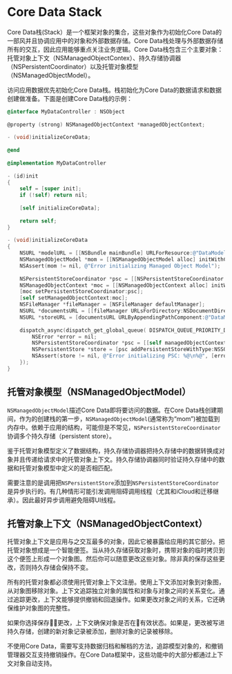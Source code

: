 # Core Data Stack
Core Data栈(Stack）是一个框架对象的集合，这些对象作为初始化Core Data的一部风并且协调应用中的对象和外部数据存储。Core Data栈处理与外部数据存储所有的交互，因此应用能够重点关注业务逻辑。Core Data栈包含三个主要对象：托管对象上下文（NSManagedObjectContex）、持久存储协调器（NSPersistentCoordinator）以及托管对象模型（NSManagedObjectModel）。

访问应用数据优先初始化Core Data栈。栈初始化为Core Data的数据请求和数据创建做准备。下面是创建Core Data栈的示例：

```objective-c
@interface MyDataController : NSObject
 
@property (strong) NSManagedObjectContext *managedObjectContext;
 
- (void)initializeCoreData;
 
@end
 
@implementation MyDataController
 
- (id)init
{
    self = [super init];
    if (!self) return nil;
 
    [self initializeCoreData];
 
    return self;
}
 
- (void)initializeCoreData
{
    NSURL *modelURL = [[NSBundle mainBundle] URLForResource:@"DataModel" withExtension:@"momd"];
    NSManagedObjectModel *mom = [[NSManagedObjectModel alloc] initWithContentsOfURL:modelURL];
    NSAssert(mom != nil, @"Error initializing Managed Object Model");
 
    NSPersistentStoreCoordinator *psc = [[NSPersistentStoreCoordinator alloc] initWithManagedObjectModel:mom];
    NSManagedObjectContext *moc = [[NSManagedObjectContext alloc] initWithConcurrencyType:NSMainQueueConcurrencyType];
    [moc setPersistentStoreCoordinator:psc];
    [self setManagedObjectContext:moc];
    NSFileManager *fileManager = [NSFileManager defaultManager];
    NSURL *documentsURL = [[fileManager URLsForDirectory:NSDocumentDirectory inDomains:NSUserDomainMask] lastObject];
    NSURL *storeURL = [documentsURL URLByAppendingPathComponent:@"DataModel.sqlite"];
 
    dispatch_async(dispatch_get_global_queue( DISPATCH_QUEUE_PRIORITY_DEFAULT, 0), ^(void) {
        NSError *error = nil;
        NSPersistentStoreCoordinator *psc = [[self managedObjectContext] persistentStoreCoordinator];
        NSPersistentStore *store = [psc addPersistentStoreWithType:NSSQLiteStoreType configuration:nil URL:storeURL options:nil error:&error];
        NSAssert(store != nil, @"Error initializing PSC: %@\n%@", [error localizedDescription], [error userInfo]);
    });
}
```

## 托管对象模型（NSManagedObjectModel）
`NSManagedObjectModel`描述Core Data即将要访问的数据。在Core Data栈创建期间，作为的创建栈的第一步，`NSManagedObjectModel`(通常称为“mom”)被加载到内存中。依赖于应用的结构，可能但是不常见，`NSPersistentStoreCoordinator`协调多个持久存储（persistent store）。

鉴于托管对象模型定义了数据结构，持久存储协调器把持久存储中的数据转换成对象并且传递给请求中的托管对象上下文。持久存储协调器同时验证持久存储中的数据和托管对象模型中定义的是否相匹配。

需要注意的是调用把`NSPersistentStore`添加到`NSPersistentStoreCoordinator`是异步执行的。有几种情形可能引发调用阻碍调用线程（尤其和iCloud和迁移继承）。因此最好异步调用避免阻碍UI线程。

## 托管对象上下文（NSManagedObjectContext）
托管对象上下文是应用与之交互最多的对象，因此它被暴露给应用的其它部分。把托管对象想成是一个智能便签。当从持久存储获取对象时，携带对象的临时拷贝到这个便签上形成一个对象图。然后你可以随意更改这些对象。除非真的保存这些更改，否则持久存储会保持不变。

所有的托管对象都必须使用托管对象上下文注册。使用上下文添加对象到对象图，从对象图移除对象。上下文追踪独立对象的属性和对象与对象之间的关系变化。通过追踪更改，上下文能够提供撤销和回退操作。如果更改对象之间的关系，它还确保维护对象图的完整性。

如果你选择保存更改，上下文确保对象是否在有效状态。如果是，更改被写进持久存储，创建的新对象记录被添加，删除对象的记录被移除。

不使用Core Data，需要写支持数据归档和解档的方法，追踪模型对象的，和撤销管理器交互支持撤销操作。在Core Data框架中，这些功能中的大部分都通过上下文对象自动支持。










